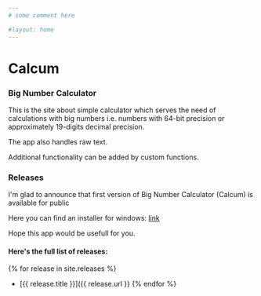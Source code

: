 ```yaml
---
# some comment here

#layout: home
---
```


# Calcum
### Big Number Calculator

This is the site about simple calculator which serves
the need of calculations with big numbers i.e. numbers with 64-bit precision
or approximately 19-digits decimal precision.

The app also handles raw text.

Additional functionality can be added by custom functions.

### Releases

I'm glad to announce that first version of Big Number Calculator (Calcum) is
available for public

Here you can find an installer for windows: [link](https://github.com/mahairod/calcum/releases/tag/v0.6.4-alfa)

Hope this app would be usefull for you.

#### Here's the full list of releases:
{% for release in site.releases %}
  - [{{ release.title }}]({{ release.url }}
{% endfor %}
